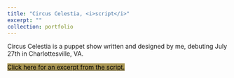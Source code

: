 ```yaml
---
title: "Circus Celestia, <i>script</i>"
excerpt: ""
collection: portfolio
---
```


Circus Celestia is a puppet show written and designed by me, debuting July 27th in Charlottesville, VA. 

<p><a href="/images/CircusCelestia_excerpt.pdf" class="button primary large" style="background-color:#A99653" target='_blank'><font color="#000">Click here for an excerpt from the script.</font></a></p>
